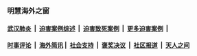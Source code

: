
### 明慧海外之窗

####  [武汉肺炎](indexes/365.md?t=03070200) &nbsp;|&nbsp;  [迫害案例综述](indexes/328.md?t=03070200) &nbsp;|&nbsp; [迫害致死案例](indexes/277.md?t=03070200)  &nbsp;|&nbsp; [更多迫害案例](indexes/81.md?t=03070200)  &nbsp;|&nbsp; 
####  [时事评论](indexes/19.md?t=03070200) &nbsp;|&nbsp; [海外简讯](indexes/245.md?t=03070200)&nbsp;|&nbsp;  [社会支持](indexes/140.md?t=03070200) &nbsp;|&nbsp; [褒奖决议](indexes/282.md?t=03070200) &nbsp;|&nbsp; [社区报道](indexes/91.md?t=03070200)  &nbsp;|&nbsp; [天人之间](indexes/78.md?t=03070200) 

